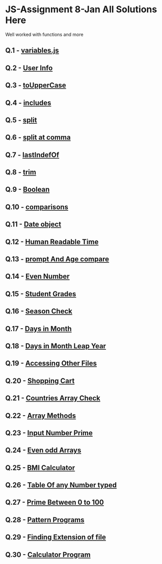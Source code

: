 # JS-Assignment 8-Jan All Solutions Here
Well worked with functions and more

## Q.1 - [variables.js](variable.js)

## Q.2 - [User Info](Q02-user-info.js)

## Q.3 - [toUpperCase](Q03-04-05.js)

## Q.4 - [includes](Q04-Includes.js)

## Q.5 - [split](Q05-split.js)

## Q.6 - [split at comma](Q06-split-at-comma.js)

## Q.7 - [lastIndefOf](Q07%20-%20lastIndexOf.js)

## Q.8 - [trim](Q08-trim.js)

## Q.9 - [Boolean](Q09-boolean.js)

## Q.10 - [comparisons](Q10-Comparison.js)

## Q.11 - [Date object](Q11-Date-object.js)

## Q.12 - [Human Readable Time](Q12-Human-redable-time.js)

## Q.13 - [prompt And Age compare](Q13-Prompt-age-compare.js)

## Q.14 - [Even Number](Q14-Even-number.js)

## Q.15 - [Student Grades](Q15-Student-grades.js)

## Q.16 - [Season Check](Q16-Season-check.js)

## Q.17 - [Days in Month](Q17-Days-in-month.js)

## Q.18 - [Days in Month Leap Year](Q18-Days-in-month-leap-year.js)

## Q.19 - [Accessing Other Files](Q19-Accesing-other-files)

## Q.20 - [Shopping Cart](Q20-Shopping-cart.js)

## Q.21 - [Countries Array Check](Q21-Countries-array-check.js)

## Q.22 - [Array Methods](Q22-Array-methods.js)

## Q.23 - [Input Number Prime](Q23-Input-number-prime.js)

## Q.24 - [Even odd Arrays](Q24-Even-odd-array.js)

## Q.25 - [BMI Calculator](Q25-BMI-calculator.js)

## Q.26 - [Table Of any Number typed](Q26-Table-of-any-number.js)

## Q.27 - [Prime Between 0 to 100](Q27-Prime-0-to-100.js)

## Q.28 - [Pattern Programs](Q28-Pattern-programs.js)

## Q.29 - [Finding Extension of file](Q29-Extension-of-file.js)

## Q.30 -  [Calculator Program](Q30-Calculator-Program.js)